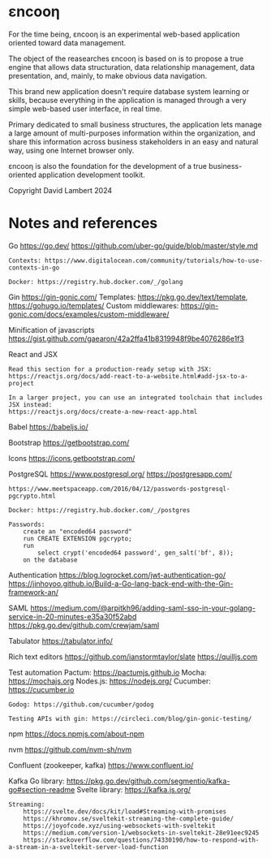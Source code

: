 # εncooη

For the time being, εncooη is an experimental web-based application 
oriented toward data management.

The object of the reasearches εncooη is based on is to propose 
a true engine that allows data structuration, data relationship 
management, data presentation, and, mainly, to make obvious data navigation.

This brand new application doesn't require database system 
learning or skills, because everything in the application 
is managed through a very simple web-based user interface, 
in real time. 

Primary dedicated to small business structures, 
the application lets manage a large amount of multi-purposes information 
within the organization, and share this information across business stakeholders 
in an easy and natural way, using one Internet browser only.

εncooη is also the foundation for the development of a true business-oriented 
application development toolkit.

Copyright David Lambert 2024

# Notes and references

Go
    https://go.dev/
    https://github.com/uber-go/guide/blob/master/style.md

    Contexts: https://www.digitalocean.com/community/tutorials/how-to-use-contexts-in-go

    Docker: https://registry.hub.docker.com/_/golang

Gin
    https://gin-gonic.com/ 
    Templates: https://pkg.go.dev/text/template, https://gohugo.io/templates/
    Custom middlewares: https://gin-gonic.com/docs/examples/custom-middleware/

Minification of javascripts
    https://gist.github.com/gaearon/42a2ffa41b8319948f9be4076286e1f3

React and JSX
    <!-- Don't use this in production: -->
    <script src="https://unpkg.com/@babel/standalone/babel.min.js"></script>

    Read this section for a production-ready setup with JSX:
    https://reactjs.org/docs/add-react-to-a-website.html#add-jsx-to-a-project

    In a larger project, you can use an integrated toolchain that includes JSX instead:
    https://reactjs.org/docs/create-a-new-react-app.html

Babel
    https://babeljs.io/

Bootstrap
    https://getbootstrap.com/

Icons
    https://icons.getbootstrap.com/

PostgreSQL
    https://www.postgresql.org/ 
    https://postgresapp.com/

    https://www.meetspaceapp.com/2016/04/12/passwords-postgresql-pgcrypto.html

    Docker: https://registry.hub.docker.com/_/postgres

    Passwords:
        create an "encoded64 password"
        run CREATE EXTENSION pgcrypto;
        run
            select crypt('encoded64 password', gen_salt('bf', 8));
        on the database

Authentication
    https://blog.logrocket.com/jwt-authentication-go/
    https://jinhoyoo.github.io/Build-a-Go-lang-back-end-with-the-Gin-framework-an/

SAML
    https://medium.com/@arpitkh96/adding-saml-sso-in-your-golang-service-in-20-minutes-e35a30f52abd
    https://pkg.go.dev/github.com/crewjam/saml

Tabulator
    https://tabulator.info/

Rich text editors
    https://github.com/ianstormtaylor/slate
    https://quilljs.com


Test automation
    Pactum: https://pactumjs.github.io
    Mocha: https://mochajs.org
    Nodes.js: https://nodejs.org/
    Cucumber: https://cucumber.io

    Godog: https://github.com/cucumber/godog

    Testing APIs with gin: https://circleci.com/blog/gin-gonic-testing/

npm
    https://docs.npmjs.com/about-npm

nvm
    https://github.com/nvm-sh/nvm


Confluent (zookeeper, kafka)
    https://www.confluent.io/ 

Kafka
    Go library: https://pkg.go.dev/github.com/segmentio/kafka-go#section-readme 
    Svelte library: https://kafka.js.org/

    Streaming:
        https://svelte.dev/docs/kit/load#Streaming-with-promises
        https://khromov.se/sveltekit-streaming-the-complete-guide/
        https://joyofcode.xyz/using-websockets-with-sveltekit 
        https://medium.com/version-1/websockets-in-sveltekit-28e91eec9245
        https://stackoverflow.com/questions/74330190/how-to-respond-with-a-stream-in-a-sveltekit-server-load-function
        